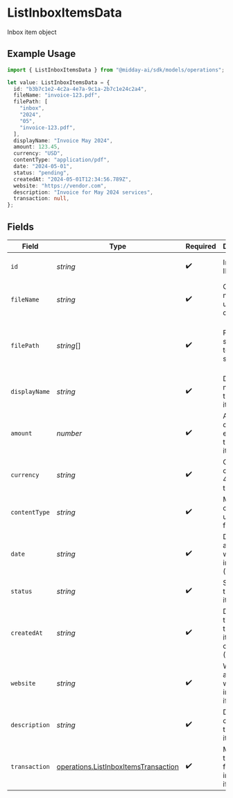 # ListInboxItemsData

Inbox item object

## Example Usage

```typescript
import { ListInboxItemsData } from "@midday-ai/sdk/models/operations";

let value: ListInboxItemsData = {
  id: "b3b7c1e2-4c2a-4e7a-9c1a-2b7c1e24c2a4",
  fileName: "invoice-123.pdf",
  filePath: [
    "inbox",
    "2024",
    "05",
    "invoice-123.pdf",
  ],
  displayName: "Invoice May 2024",
  amount: 123.45,
  currency: "USD",
  contentType: "application/pdf",
  date: "2024-05-01",
  status: "pending",
  createdAt: "2024-05-01T12:34:56.789Z",
  website: "https://vendor.com",
  description: "Invoice for May 2024 services",
  transaction: null,
};
```

## Fields

| Field                                                                                        | Type                                                                                         | Required                                                                                     | Description                                                                                  | Example                                                                                      |
| -------------------------------------------------------------------------------------------- | -------------------------------------------------------------------------------------------- | -------------------------------------------------------------------------------------------- | -------------------------------------------------------------------------------------------- | -------------------------------------------------------------------------------------------- |
| `id`                                                                                         | *string*                                                                                     | :heavy_check_mark:                                                                           | Inbox item ID (UUID)                                                                         | b3b7c1e2-4c2a-4e7a-9c1a-2b7c1e24c2a4                                                         |
| `fileName`                                                                                   | *string*                                                                                     | :heavy_check_mark:                                                                           | Original file name of the uploaded document                                                  | invoice-123.pdf                                                                              |
| `filePath`                                                                                   | *string*[]                                                                                   | :heavy_check_mark:                                                                           | Path segments to the file in storage                                                         | [<br/>"inbox",<br/>"2024",<br/>"05",<br/>"invoice-123.pdf"<br/>]                             |
| `displayName`                                                                                | *string*                                                                                     | :heavy_check_mark:                                                                           | Display name for the inbox item                                                              | Invoice May 2024                                                                             |
| `amount`                                                                                     | *number*                                                                                     | :heavy_check_mark:                                                                           | Amount detected or entered for the inbox item                                                | 123.45                                                                                       |
| `currency`                                                                                   | *string*                                                                                     | :heavy_check_mark:                                                                           | Currency code (ISO 4217) for the amount                                                      | USD                                                                                          |
| `contentType`                                                                                | *string*                                                                                     | :heavy_check_mark:                                                                           | MIME type of the uploaded file                                                               | application/pdf                                                                              |
| `date`                                                                                       | *string*                                                                                     | :heavy_check_mark:                                                                           | Date associated with the inbox item (ISO 8601)                                               | 2024-05-01                                                                                   |
| `status`                                                                                     | *string*                                                                                     | :heavy_check_mark:                                                                           | Status of the inbox item                                                                     | pending                                                                                      |
| `createdAt`                                                                                  | *string*                                                                                     | :heavy_check_mark:                                                                           | Date and time when the inbox item was created (ISO 8601)                                     | 2024-05-01T12:34:56.789Z                                                                     |
| `website`                                                                                    | *string*                                                                                     | :heavy_check_mark:                                                                           | Website associated with the inbox item, if any                                               | https://vendor.com                                                                           |
| `description`                                                                                | *string*                                                                                     | :heavy_check_mark:                                                                           | Description or notes for the inbox item                                                      | Invoice for May 2024 services                                                                |
| `transaction`                                                                                | [operations.ListInboxItemsTransaction](../../models/operations/listinboxitemstransaction.md) | :heavy_check_mark:                                                                           | Matched transaction for this inbox item, if any                                              |                                                                                              |